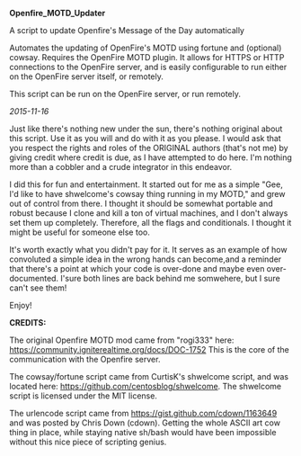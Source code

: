 **Openfire_MOTD_Updater**

A script to update Openfire's Message of the Day automatically

Automates the updating of OpenFire's MOTD using fortune and (optional) cowsay. Requires the OpenFire MOTD plugin. It allows for
HTTPS or HTTP connections to the OpenFire server, and is easily configurable to run either on the OpenFire server itself, or remotely.

This script can be run on the OpenFire server, or run remotely. 

 *2015-11-16*

 Just like there's nothing new under the sun, there's nothing original about this script. Use it as you will and do with it as you
 please. I would ask	that you respect the rights and roles of the ORIGINAL authors (that's not	me) by giving credit where credit is
 due, as I have attempted to do here.	I'm nothing more than a cobbler and a crude integrator in this endeavor. 

 I did this for fun and entertainment. It started out for me as a simple "Gee, I'd like to have shwelcome's cowsay thing running
 in my MOTD," and grew out of control from there. I thought it should be somewhat portable and robust because I clone and kill 
 a ton of virtual machines, and I don't always set	them up completely. Therefore, all the flags and conditionals. I thought it 
 might be useful for someone else too.

It's worth exactly what you didn't pay for it. It serves as an example of how	convoluted a simple	idea in the wrong hands can
become,and a reminder that there's a point at which your code is over-done and maybe even over-documented. I'sure both lines
are back behind me somwehere, but I sure can't see them!

Enjoy!

 **CREDITS:**
 
The original Openfire MOTD mod came from	"rogi333" here: https://community.igniterealtime.org/docs/DOC-1752 This is the core of the communication with the Openfire server.

The cowsay/fortune script came from CurtisK's shwelcome script, and was located here: https://github.com/centosblog/shwelcome. The shwelcome script is licensed under the MIT license.

The urlencode script came from https://gist.github.com/cdown/1163649 and was	posted by Chris Down (cdown). Getting the whole ASCII art cow thing in place, while staying native sh/bash would have been impossible without this nice piece of scripting genius.
